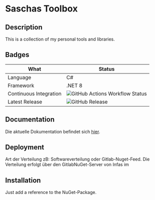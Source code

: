 # Saschas Toolbox

## Description
This is a collection of my personal tools and libraries.
 
## Badges

|What|Status|
|---|---|
|Language|C#|
|Framework|.NET 8|
|Continuous Integration|![GitHub Actions Workflow Status](https://img.shields.io/github/actions/workflow/status/saigkill/SaschasToolbox/dotnet.yml)|
|Latest Release|![GitHub Release](https://img.shields.io/github/v/release/saigkill/SaschasToolbox)|

## Documentation
Die aktuelle Dokumentation befindet sich [hier](https://gitlab.infas.de/it-entwicklung/isms-common/-/wikis/home).

## Deployment
Art der Verteilung zB: Softwareverteilung oder Gitlab-Nuget-Feed.
Die Verteilung erfolgt über den GitlabNuGet-Server von Infas im

## Installation
Just add a reference to the NuGet-Package.
